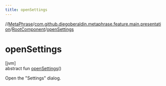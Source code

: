 ```yaml
---
title: openSettings
---
```

//[MetaPhrase](../../../index.html)/[com.github.diegoberaldin.metaphrase.feature.main.presentation](../index.html)/[RootComponent](index.html)/[openSettings](open-settings.html)



# openSettings



[jvm]\
abstract fun [openSettings](open-settings.html)()



Open the &quot;Settings&quot; dialog.





